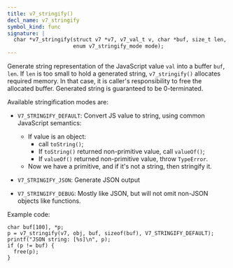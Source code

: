 ```yaml
---
title: v7_stringify()
decl_name: v7_stringify
symbol_kind: func
signature: |
  char *v7_stringify(struct v7 *v7, v7_val_t v, char *buf, size_t len,
                     enum v7_stringify_mode mode);
---
```


Generate string representation of the JavaScript value `val` into a buffer
`buf`, `len`. If `len` is too small to hold a generated string,
`v7_stringify()` allocates required memory. In that case, it is caller's
responsibility to free the allocated buffer. Generated string is guaranteed
to be 0-terminated.

Available stringification modes are:

- `V7_STRINGIFY_DEFAULT`:
  Convert JS value to string, using common JavaScript semantics:
  - If value is an object:
    - call `toString()`;
    - If `toString()` returned non-primitive value, call `valueOf()`;
    - If `valueOf()` returned non-primitive value, throw `TypeError`.
  - Now we have a primitive, and if it's not a string, then stringify it.

- `V7_STRINGIFY_JSON`:
  Generate JSON output

- `V7_STRINGIFY_DEBUG`:
  Mostly like JSON, but will not omit non-JSON objects like functions.

Example code:

    char buf[100], *p;
    p = v7_stringify(v7, obj, buf, sizeof(buf), V7_STRINGIFY_DEFAULT);
    printf("JSON string: [%s]\n", p);
    if (p != buf) {
      free(p);
    } 

